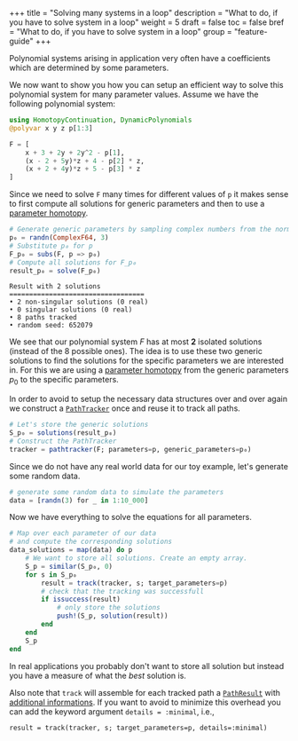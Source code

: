 +++
title = "Solving many systems in a loop"
description = "What to do, if you have to solve system in a loop"
weight = 5
draft = false
toc = false
bref =  "What to do, if you have to solve system in a loop"
group = "feature-guide"
+++

Polynomial systems arising in application very often have a coefficients which are determined by some parameters.

We now want to show you how you can setup an efficient way to solve this polynomial system for many parameter values.
Assume we have the following polynomial system:
```julia
using HomotopyContinuation, DynamicPolynomials
@polyvar x y z p[1:3]

F = [
    x + 3 + 2y + 2y^2 - p[1],
    (x - 2 + 5y)*z + 4 - p[2] * z,
    (x + 2 + 4y)*z + 5 - p[3] * z    
]

```


Since we need to solve `F` many times for different values of `p` it makes sense to first compute all
solutions for generic parameters and then to use  a [parameter homotopy](/guides/parameter-homotopies/).

```julia
# Generate generic parameters by sampling complex numbers from the normal distribution
p₀ = randn(ComplexF64, 3)
# Substitute p₀ for p
F_p₀ = subs(F, p => p₀)
# Compute all solutions for F_p₀
result_p₀ = solve(F_p₀)
```

```
Result with 2 solutions
==================================
• 2 non-singular solutions (0 real)
• 0 singular solutions (0 real)
• 8 paths tracked
• random seed: 652079
```

We see that our polynomial system $F$ has at most **2** isolated solutions (instead of the 8 possible ones).
The idea is to use these two generic solutions to find the solutions for the specific parameters we are interested in.
For this we are using a [parameter homotopy](/guides/parameter-homotopies/) from the generic parameters $p_0$ to the specific parameters.

In order to avoid to setup the necessary data structures over and over again we construct a [`PathTracker`](https://www.juliahomotopycontinuation.org/HomotopyContinuation.jl/stable/path_tracker/#HomotopyContinuation.PathTracker) once
and reuse it to track all paths.
```julia
# Let's store the generic solutions
S_p₀ = solutions(result_p₀)
# Construct the PathTracker
tracker = pathtracker(F; parameters=p, generic_parameters=p₀)
```

Since we do not have any real world data for our toy example, let's generate some random data.

```julia
# generate some random data to simulate the parameters
data = [randn(3) for _ in 1:10_000]
```

Now we have everything to solve the equations for all parameters.
```julia
# Map over each parameter of our data
# and compute the corresponding solutions
data_solutions = map(data) do p
    # We want to store all solutions. Create an empty array.
    S_p = similar(S_p₀, 0)
    for s in S_p₀
        result = track(tracker, s; target_parameters=p)
        # check that the tracking was successfull
        if issuccess(result)
            # only store the solutions
            push!(S_p, solution(result))
        end
    end
    S_p
end
```

In real applications you probably don't want to store all solution but instead you have a measure of what the *best* solution is.

Also note that `track` will assemble for each tracked path a [`PathResult`](https://www.juliahomotopycontinuation.org/HomotopyContinuation.jl/stable/path_tracker/#PathResult-1) with [additional informations](/guides/reading-output/#pathresult-entries). If you want to avoid to minimize this overhead you can add the keyword argument `details = :minimal`, i.e.,
```
result = track(tracker, s; target_parameters=p, details=:minimal)
```
